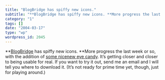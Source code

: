 ```yaml
---
title: "BlogBridge has spiffy new icons."
subtitle: "**BlogBridge has spiffy new icons. **More progress the last week or so,..."
category: "1"
tags: []
date: "2004-03-17"
type: "wp"
wordpress_id: 2045
---
```

**[BlogBridge](http://www.blogbridge.com) has spiffy new icons. **More progress the last week or so, with the addition of [some nicenew eye candy](http://www.blogbridge.com/images/blogbridge.jpg). It’s getting closer and closer to being usable for real. If you want to try it out, send me an email and I will tell you where to download it. (It’s not ready for prime time yet, though, just for playing around.)
